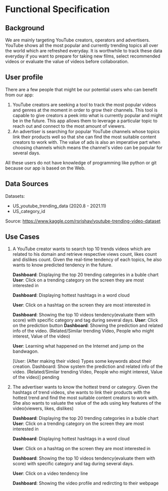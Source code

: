 # Functional Specification

## Background

We are mainly targeting YouTube creators, operators and advertisers. YouTube shows all the most popular and currently trending topics all over the world which are refreshed everyday. It is worthwhile to track these data everyday if you want to prepare for taking new films, select recommended videos or evaluate the value of videos before collaboration.



## User profile

 There are a few people that might be our potential users who can benefit from our app:

1. YouTube creators are seeking a tool to track the most popular videos and genres at the moment in order to grow their channels. This tool is capable to give creators a peek into what is currently popular and might be in the future. This app allows them to leverage a particular topic to reach out and connect to the most amount of viewers.
2. An advertiser is searching for popular YouTube channels whose topics link their products well so that she can find the most suitable content creators to work with. The value of ads is also an imperative part when choosing channels which means the channel's video can be popular for several days.

All these users do not have knowledge of programming like python or git because our app is based on the Web.



## Data Sources

Datasets:

* US_youtube_trending_data (2020.8 - 2021.11)
* US_category_id

Source: https://www.kaggle.com/rsrishav/youtube-trending-video-dataset



## Use Cases

1. A YouTube creator wants to search top 10 trends videos which are related to his domain and retrieve respective views count, likes count and dislikes count. Given the real-time tendency of each topics, he also wants to know predicted tendency in the future.

   **Dashboard**: Displaying the top 20 trending categories in a buble chart
   **User**: Click on a trending category on the screen they are most interested in

   **Dashboard**: Displaying hottest hashtags in a word cloud

   **User**: Click on a hashtag on the screen they are most interested in

   **Dashboard**: Showing the top 10 videos tendency(evaluate them with score) with specific category and tag during several days.
   **User**: Click on the prediction button
   **Dashboard**: Showing the prediction and related info of the video. (Related/Similar trending Video, People who might interest, Value of the video)

   **User**: Learning what happened on the Internet and jump on the bandwagon.

   [User: (After making their video) Types some keywords about their creation.
   Dashboard: Show system the prediction and related info of the video. (Related/Similar trending Video, People who might interest, Value of the video)] pending

   

2. The advertiser wants to know the hottest trend or category. Given the hashtags of trend videos, she wants to link their products with the hottest trend and find the most suitable content creators to work with. She also wants to valuate the value of the ads using key features of the video(viewers, likes, dislikes) 

   **Dashboard**: Displaying the top 20 trending categories in a buble chart
   **User**: Click on a trending category on the screen they are most interested in

   **Dashboard**: Displaying hottest hashtags in a word cloud

   **User**: Click on a hashtag on the screen they are most interested in

   **Dashboard**: Showing the top 10 videos tendency(evaluate them with score) with specific category and tag during several days.

   **User**: Click on a video tendency line

   **Dashboard**: Showing the video profile and redircting to their webpage

   

